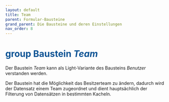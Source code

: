 ```yaml
---
layout: default
title: Team
parent: Formular-Bausteine
grand_parent: Die Bausteine und deren Einstellungen
nav_order: 8
---
```


# <span style="color:#0b5394"><span class="material-icons">group</span> **Baustein *Team***</span>

Der Baustein *Team* kann als Light-Variante des Bausteins *Benutzer* verstanden werden.

Der Baustein hat die Möglichkeit das Besitzerteam zu ändern, dadurch wird der Datensatz einem Team zugeordnet
und dient hauptsächlich der Filterung von Datensätzen in bestimmten Kacheln.
